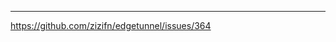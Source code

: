 ------
[
https://github.com/zizifn/edgetunnel/issues/364
](https://github.com/zizifn/edgetunnel/issues/364#issuecomment-2676155290)
